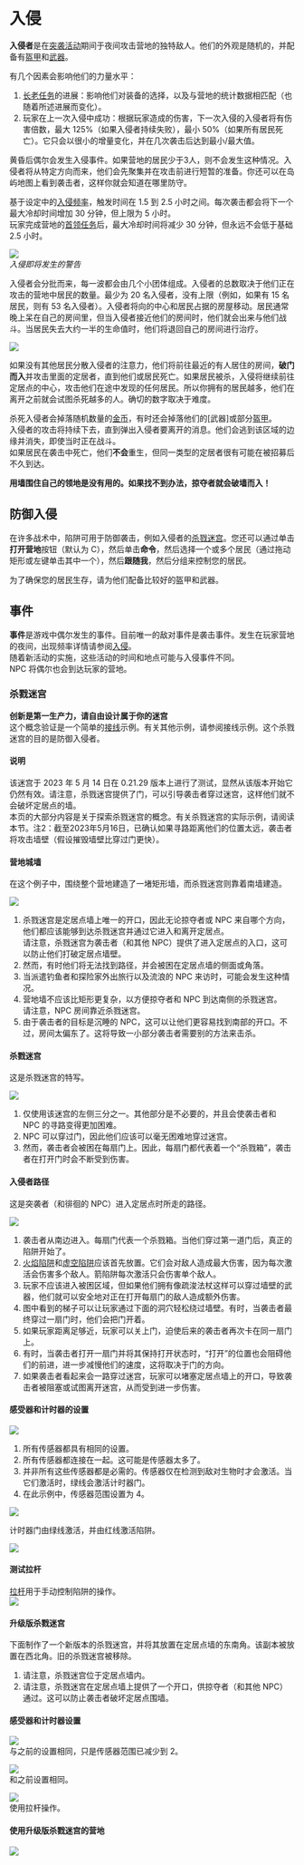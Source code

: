 # 入侵

**入侵者**是在[突袭活动](#事件)期间于夜间攻击营地的独特敌人。他们的外观是随机的，并配备有[盔甲]()和[武器]()。<br>

有几个因素会影响他们的力量水平：<br>
1. [长老任务](Quests.md)的进展：影响他们对装备的选择，以及与营地的统计数据相匹配（也随着所述进展而变化）。<br>
2. 玩家在上一次入侵中成功：根据玩家造成的伤害，下一次入侵的入侵者将有伤害倍数，最大 125%（如果入侵者持续失败），最小 50%（如果所有居民死亡）。它只会以很小的增量变化，并在几次袭击后达到最小/最大值。<br>

黄昏后偶尔会发生入侵事件。如果营地的居民少于3人，则不会发生这种情况。入侵者将从特定方向而来，他们会先聚集并在攻击前进行短暂的准备。你还可以在岛屿地图上看到袭击者，这样你就会知道在哪里防守。<br>

基于设定中的[入侵频率]()，触发时间在 1.5 到 2.5 小时之间。每次袭击都会将下一个最大冷却时间增加 30 分钟，但上限为 5 小时。<br>
玩家完成营地的[首领任务](Quests.md#boss任务)后，最大冷却时间将减少 30 分钟，但永远不会低于基础 2.5 小时。<br>

![](*/../../../images/web/500px-Raid_Warning_Message.png)<br>
*入侵即将发生的警告*

入侵者会分批而来，每一波都会由几个小团体组成。入侵者的总数取决于他们正在攻击的营地中居民的数量。最少为 20 名入侵者，没有上限（例如，如果有 15 名居民，则有 53 名入侵者）。入侵者将向的中心和居民占据的房屋移动。居民通常晚上呆在自己的房间里，但当入侵者接近他们的房间时，他们就会出来与他们战斗。当居民失去大约一半的生命值时，他们将退回自己的房间进行治疗。<br>

![](*/../../../images/web/500px-Raiders_Approaching_Settlement.png)

如果没有其他居民分散入侵者的注意力，他们将前往最近的有人居住的房间，**破门而入**并攻击里面的定居者，直到他们或居民死亡。如果居民被杀，入侵将继续前往定居点的中心，攻击他们在途中发现的任何居民。所以你拥有的居民越多，他们在离开之前就会试图杀死越多的人。确切的数字取决于难度。<br>

杀死入侵者会掉落随机数量的[金币]()，有时还会掉落他们的[武器]或部分[盔甲]()。<br>
入侵者的攻击将持续下去，直到弹出入侵者要离开的消息。他们会逃到该区域的边缘并消失，即使当时正在战斗。<br>
如果居民在袭击中死亡，他们**不会**重生，但同一类型的定居者很有可能在被招募后不久到达。<br>

**用墙围住自己的领地是没有用的。如果找不到办法，掠夺者就会破墙而入！**<br>

## 防御入侵

在许多战术中，陷阱可用于防御袭击，例如入侵者的[杀戮迷宫](#杀戮迷宫)。您还可以通过单击**打开营地**按钮（默认为 C），然后单击**命令**，然后选择一个或多个居民（通过拖动矩形或左键单击其中一个），然后**跟随我**，然后分组来控制您的居民。<br>

为了确保您的居民生存，请为他们配备比较好的盔甲和武器。<br>

## 事件

**事件**是游戏中偶尔发生的事件。目前唯一的敌对事件是袭击事件。发生在玩家营地的夜间，出现频率详情请参阅[入侵](#入侵)。<br>
随着新活动的实施，这些活动的时间和地点可能与入侵事件不同。<br>
NPC 将偶尔也会到达玩家的营地。<br>

### 杀戮迷宫

**创新是第一生产力，请自由设计属于你的迷宫**<br>
这个概念验证是一个简单的[接线](Wiring.md)示例。有关其他示例，请参阅接线示例。这个杀戮迷宫的目的是防御入侵者。<br>

#### 说明
该迷宫于 2023 年 5 月 14 日在 0.21.29 版本上进行了测试，显然从该版本开始它仍然有效。请注意，杀戮迷宫提供了门，可以引导袭击者穿过迷宫，这样他们就不会破坏定居点的墙。<br>
本页的大部分内容是关于探索杀戮迷宫的概念。有关杀戮迷宫的实际示例，请阅读本节。注2：截至2023年5月16日，已确认如果寻路距离他们的位置太远，袭击者将攻击墙壁（假设摧毁墙壁比穿过门更快）。<br>

#### 营地城墙
在这个例子中，围绕整个营地建造了一堵矩形墙，而杀戮迷宫则靠着南墙建造。<br>

![](*/../../../images/web/Settlement_overview.png)

1. 杀戮迷宫是定居点墙上唯一的开口，因此无论掠夺者或 NPC 来自哪个方向，他们都应该能够到达杀戮迷宫并通过它进入和离开定居点。<br>
   请注意，杀戮迷宫为袭击者（和其他 NPC）提供了进入定居点的入口，这可以防止他们打破定居点墙壁。<br>
2. 然而，有时他们将无法找到路径，并会被困在定居点墙的侧面或角落。<br>
3. 当派遣钓鱼者和探险家外出旅行以及流浪的 NPC 来访时，可能会发生这种情况。<br>
4. 营地墙不应该比矩形更复杂，以方便掠夺者和 NPC 到达南侧的杀戮迷宫。<br>
   请注意，NPC 房间靠近杀戮迷宫。<br>
5. 由于袭击者的目标是沉睡的 NPC，这可以让他们更容易找到南部的开口。不过，房间太偏东了。这将导致一小部分袭击者需要别的方法来击杀。<br>  

#### 杀戮迷宫
这是杀戮迷宫的特写。<br>

![](*/../../../images/web/Kill_maze_overview.png)<br>

1. 仅使用该迷宫的左侧三分之一。其他部分是不必要的，并且会使袭击者和 NPC 的寻路变得更加困难。<br>
2. NPC 可以穿过门，因此他们应该可以毫无困难地穿过迷宫。<br>
3. 然而，袭击者会被困在每扇门上。因此，每扇门都代表着一个“杀戮箱”，袭击者在打开门时会不断受到伤害。<br>

#### 入侵者路径
这是突袭者（和徘徊的 NPC）进入定居点时所走的路径。<br>

![](*/../../../images/web/Kill_maze_raider_path.png)<br>

1. 袭击者从南边进入。每扇门代表一个杀戮箱。当他们穿过第一道门后，真正的陷阱开始了。<br>
2. [火焰陷阱]()和[虚空陷阱]()应该首先放置。它们会对敌人造成最大伤害，因为每次激活会伤害多个敌人。箭陷阱每次激活只会伤害单个敌人。<br>
3. 玩家不应该进入被困区域，但如果他们拥有像疏浚法杖这样可以穿过墙壁的武器，他们就可以安全地对正在打开每扇门的敌人造成额外伤害。<br>
4. 图中看到的梯子可以让玩家通过下面的洞穴轻松绕过墙壁。有时，当袭击者最终穿过一扇门时，他们会把门开着。<br>
5. 如果玩家距离足够近，玩家可以关上门，迫使后来的袭击者再次卡在同一扇门上。<br>
6. 有时，当袭击者打开一扇门并将其保持打开状态时，“打开”的位置也会阻碍他们的前进，进一步减慢他们的速度，这将取决于门的方向。<br>
7. 如果袭击者看起来会一路穿过迷宫，玩家可以堵塞定居点墙上的开口，导致袭击者被阻塞或试图离开迷宫，从而受到进一步伤害。<br>

#### 感受器和计时器的设置

![](*/../../../images/web/Kill_maze_sensor_setting.png)<br>

1. 所有传感器都具有相同的设置。<br>
2. 所有传感器都连接在一起。这可能是传感器太多了。<br>
3. 并非所有这些传感器都是必需的。传感器仅在检测到敌对生物时才会激活。当它们激活时，绿线会激活计时器门。<br>
4. 在此示例中，传感器范围设置为 4。<br>

![](*/../../../images/web/Kill_maze_timer_setting.png)<br>

计时器门由绿线激活，并由红线激活陷阱。<br>
  
![](*/../../../images/web/Kill_maze_testing_lever.png)<br>

#### 测试拉杆
[拉杆]()用于手动控制陷阱的操作。<br>
![](*/../../../images/web/Corner_kill_maze.png)<br>

#### 升级版杀戮迷宫
下面制作了一个新版本的杀戮迷宫，并将其放置在定居点墙的东南角。该副本被放置在西北角。旧的杀戮迷宫被移除。<br>
1. 请注意，杀戮迷宫位于定居点墙内。<br>
2. 请注意，杀戮迷宫在定居点墙上提供了一个开口，供掠夺者（和其他 NPC）通过。这可以防止袭击者破坏定居点围墙。<br>
  
#### 感受器和计时器设置

![](*/../../../images/web/Corner_kill_maze_sensor_settings.png)<br>
与之前的设置相同，只是传感器范围已减少到 2。<br>

![](*/../../../images/web/Corner_kill_maze_timer_settings.png)<br>
和之前设置相同。<br>

![](*/../../../images/web/Corner_kill_maze_testing.png)<br>
使用拉杆操作。<br>

#### 使用升级版杀戮迷宫的营地

![](*/../../../images/web/Settlement_with_updated_kill_maze.png)<br>

